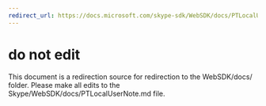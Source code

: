```yaml
---
redirect_url: https://docs.microsoft.com/skype-sdk/WebSDK/docs/PTLocalUserNote
---
```

# do not edit
This document is a redirection source for redirection to the WebSDK/docs/ folder. Please make all edits to the Skype/WebSDK/docs/PTLocalUserNote.md file.


